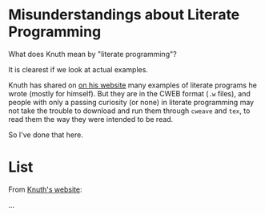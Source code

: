 # Misunderstandings about Literate Programming
What does Knuth mean by "literate programming"?

It is clearest if we look at actual examples.

Knuth has shared on [on his website](https://cs.stanford.edu/~uno/programs.html)
many examples of literate programs he wrote (mostly for himself). But they are
in the CWEB format (`.w` files), and people with only a passing curiosity (or
none) in literate programming may not take the trouble to download and run them
through `cweave` and `tex`, to read them the way they were intended to be read.

So I've done that here.

# List

From [Knuth's website](https://cs.stanford.edu/~uno/programs.html):

...


